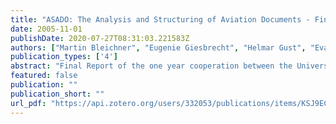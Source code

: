 ```yaml
---
title: "ASADO: The Analysis and Structuring of Aviation Documents - Final Report"
date: 2005-11-01
publishDate: 2020-07-27T08:31:03.221583Z
authors: ["Martin Bleichner", "Eugenie Giesbrecht", "Helmar Gust", "Eva-Maria Leicht", "Petra Ludewig", "Sabine Möller", "Wiebke Müller", "Martin Schmidt", "Moritz Stefaner", "Egon Stemle", "Katja Wilke"]
publication_types: ['4']
abstract: "Final Report of the one year cooperation between the Universities of Osnabrück and Hildesheim, and the aircraft manufacturer AIRBUS to research methodologies and technologies to analyze and structure the huge amount of documentation produced during aircraft construction. The work was done in a study project carried out in close cooperation with seven students of cognitive science advised by two lectures of the Institute of Cognitive Science of the University of Osnabrück and with one student of international information management advised by one professor of the Institute of Applied Linguistics of the University of Hildesheim."
featured: false
publication: ""
publication_short: ""
url_pdf: "https://api.zotero.org/users/332053/publications/items/KSJ9ECLV/file/view"
---
```


